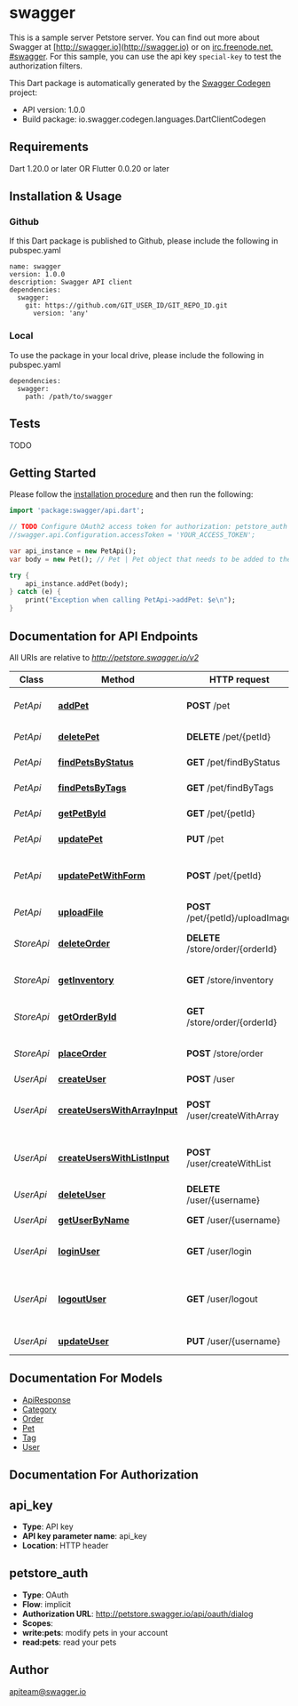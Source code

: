 # swagger
This is a sample server Petstore server.  You can find out more about Swagger at [http://swagger.io](http://swagger.io) or on [irc.freenode.net, #swagger](http://swagger.io/irc/).  For this sample, you can use the api key `special-key` to test the authorization filters.

This Dart package is automatically generated by the [Swagger Codegen](https://github.com/swagger-api/swagger-codegen) project:

- API version: 1.0.0
- Build package: io.swagger.codegen.languages.DartClientCodegen

## Requirements

Dart 1.20.0 or later OR Flutter 0.0.20 or later

## Installation & Usage

### Github
If this Dart package is published to Github, please include the following in pubspec.yaml
```
name: swagger
version: 1.0.0
description: Swagger API client
dependencies:
  swagger:
    git: https://github.com/GIT_USER_ID/GIT_REPO_ID.git
      version: 'any'
```

### Local
To use the package in your local drive, please include the following in pubspec.yaml
```
dependencies:
  swagger:
    path: /path/to/swagger
```

## Tests

TODO

## Getting Started

Please follow the [installation procedure](#installation--usage) and then run the following:

```dart
import 'package:swagger/api.dart';

// TODO Configure OAuth2 access token for authorization: petstore_auth
//swagger.api.Configuration.accessToken = 'YOUR_ACCESS_TOKEN';

var api_instance = new PetApi();
var body = new Pet(); // Pet | Pet object that needs to be added to the store

try {
    api_instance.addPet(body);
} catch (e) {
    print("Exception when calling PetApi->addPet: $e\n");
}

```

## Documentation for API Endpoints

All URIs are relative to *http://petstore.swagger.io/v2*

Class | Method | HTTP request | Description
------------ | ------------- | ------------- | -------------
*PetApi* | [**addPet**](docs//PetApi.md#addpet) | **POST** /pet | Add a new pet to the store
*PetApi* | [**deletePet**](docs//PetApi.md#deletepet) | **DELETE** /pet/{petId} | Deletes a pet
*PetApi* | [**findPetsByStatus**](docs//PetApi.md#findpetsbystatus) | **GET** /pet/findByStatus | Finds Pets by status
*PetApi* | [**findPetsByTags**](docs//PetApi.md#findpetsbytags) | **GET** /pet/findByTags | Finds Pets by tags
*PetApi* | [**getPetById**](docs//PetApi.md#getpetbyid) | **GET** /pet/{petId} | Find pet by ID
*PetApi* | [**updatePet**](docs//PetApi.md#updatepet) | **PUT** /pet | Update an existing pet
*PetApi* | [**updatePetWithForm**](docs//PetApi.md#updatepetwithform) | **POST** /pet/{petId} | Updates a pet in the store with form data
*PetApi* | [**uploadFile**](docs//PetApi.md#uploadfile) | **POST** /pet/{petId}/uploadImage | uploads an image
*StoreApi* | [**deleteOrder**](docs//StoreApi.md#deleteorder) | **DELETE** /store/order/{orderId} | Delete purchase order by ID
*StoreApi* | [**getInventory**](docs//StoreApi.md#getinventory) | **GET** /store/inventory | Returns pet inventories by status
*StoreApi* | [**getOrderById**](docs//StoreApi.md#getorderbyid) | **GET** /store/order/{orderId} | Find purchase order by ID
*StoreApi* | [**placeOrder**](docs//StoreApi.md#placeorder) | **POST** /store/order | Place an order for a pet
*UserApi* | [**createUser**](docs//UserApi.md#createuser) | **POST** /user | Create user
*UserApi* | [**createUsersWithArrayInput**](docs//UserApi.md#createuserswitharrayinput) | **POST** /user/createWithArray | Creates list of users with given input array
*UserApi* | [**createUsersWithListInput**](docs//UserApi.md#createuserswithlistinput) | **POST** /user/createWithList | Creates list of users with given input array
*UserApi* | [**deleteUser**](docs//UserApi.md#deleteuser) | **DELETE** /user/{username} | Delete user
*UserApi* | [**getUserByName**](docs//UserApi.md#getuserbyname) | **GET** /user/{username} | Get user by user name
*UserApi* | [**loginUser**](docs//UserApi.md#loginuser) | **GET** /user/login | Logs user into the system
*UserApi* | [**logoutUser**](docs//UserApi.md#logoutuser) | **GET** /user/logout | Logs out current logged in user session
*UserApi* | [**updateUser**](docs//UserApi.md#updateuser) | **PUT** /user/{username} | Updated user


## Documentation For Models

 - [ApiResponse](docs//ApiResponse.md)
 - [Category](docs//Category.md)
 - [Order](docs//Order.md)
 - [Pet](docs//Pet.md)
 - [Tag](docs//Tag.md)
 - [User](docs//User.md)


## Documentation For Authorization


## api_key

- **Type**: API key
- **API key parameter name**: api_key
- **Location**: HTTP header

## petstore_auth

- **Type**: OAuth
- **Flow**: implicit
- **Authorization URL**: http://petstore.swagger.io/api/oauth/dialog
- **Scopes**: 
 - **write:pets**: modify pets in your account
 - **read:pets**: read your pets


## Author

apiteam@swagger.io



